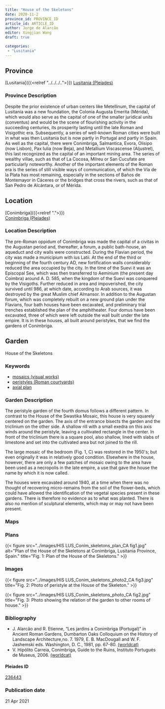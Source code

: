 ```yaml
---
title: "House of the Skeletons"
date: 2020-11-2
province_id: PROVINCE_ID
article_id: ARTICLE_ID
author: Jorge de Alarcão
editor: Xingjian Wang
draft: true

categories:
 - "Lusitania"
---
```


## Province

[Lusitania]({{<relref "../../../..">}})
[Lusitania (Pleiades)](https://pleiades.stoa.org/places/1101)

### Province Description

Despite the prior existence of urban centers like Metellinum, the capital of Lusitania was a new foundation, the Colonia Augusta Emerita (Mérida), which would also serve as the capital of one of the smaller juridical units (conventus) and would be the scene of flourishing activity in the succeeding centuries, its prosperity lasting until the late Roman and Visigothic era.  Subsequently, a series of well-known Roman cities were built in what was then Lusitania but is now partly in Portugal and partly in Spain. As well as the capital, there were Conimbriga, Salmantica, Evora, Olisipo (now Lisbon), Pax Iulia (now Beja), and Metallium Viscascense (Aljustrel), this last recognized as the capital of an important mining area. The series of wealthy villae, such as that of La Cocosa, Milreu or San Cucufate are particularly noteworthy.  Another of the important elements of the Roman era is the series of still visible ways of communication, of which the Vía de la Plata has most remaining, especially in the sections of Baños de Montemayor in Cáceres or the bridges that cross the rivers, such as that of San Pedro de Alcántara, or of Mérida.

## Location

[Conimbriga]({{<relref ".">}}) \
[Conimbriga (Pleiades)](https://pleiades.stoa.org/places/236443)

### Location Description

The pre-Roman oppidum of Conimbriga was made the capital of a civitas in the Augustan period and, thereafter, a forum, a public bath-house, an aqueduct and city walls were constructed.  During the Flavian period, the city was made a municipium with ius Latii.  At the end of the third or beginning of the fourth century AD, new fortification walls considerably reduced the area occupied by the city.   In the time of the Suevi it was an Episcopal See, which was then transferred to Aeminium (the present day Coimbra) around A. D. 585, when the kingdom of the Suevi was conquered by the Visigoths.  Further reduced in area and impoverished, the city survived until 986, at which date, according to Arab sources, it was destroyed by the great Muslim chief Almansor. In addition to the Augustan forum, which was completely rebuilt on a new ground plan under the Flavians, four bath houses have been excavated, and preliminary trial trenches established the plan of the amphitheater. Four domus have been excavated, three of which were left outside the wall built under the late empire.  It is in these houses, all built around peristyles, that we find the gardens of Conimbriga.

<!-- LEAVE THIS BLANK FOR NOW -->

<!--## Sublocation-->

<!--
[AREA WITHIN LOCATION, LIKE “PALATINE HILL”](GEOREFERENCE LINK)
A sublocation is any area larger than an individual garden, but located within a location. I would always try to include a link to a controlled vocabulary here if possible. This ID may well be different from the Garden ID, e.g., Pompeii versus a Garden in one of the houses which has its own Pleiades ID.
-->

<!--### Sublocation Description-->

<!-- DESCRIPTION -->

## Garden
House of the Skeletons

### Keywords
- [mosaics (visual works)](http://vocab.getty.edu/page/aat/300015342)
- [peristyles (Roman courtyards)](http://vocab.getty.edu/page/aat/300080971)
- [axial plan](http://vocab.getty.edu/page/aat/300121971)

### Garden Description
The peristyle garden of the fourth domus follows a different pattern.  In contrast to the House of the Swastika Mosaic, this house is very squarely centered on the garden. The axis of the entrance bisects the garden and the triclinium on the other side.  A shallow rill with a small exedra on this axis winds around the peristyle, leaving a cultivated rectangle in the center.  In front of the triclinium there is a square pool, also shallow, lined with slabs of limestone and set into the cultivated area but not joined to the rill.

The large mosaic of the bedroom (Fig. 1, C) was restored in the 1950's; but even originally it was in relatively good condition.  Elsewhere in the house, however, there are only a few patches of mosaic owing to the area have been used as a necropolis in the late empire, a use that gave the house the name by which it is now called.

The houses were excavated around 1940, at a time when there was no thought of recovering micro-remains from the soil of the flower-beds, which could have allowed the identification of the vegetal species present in these gardens.  There is therefore no evidence as to what was planted.  There is also no mention of sculptural elements, which may or may not have been present.  

### Maps

<!--
{{< figure src="IMG_URL" alt="ALT_TEXT" title="CAPTION" >}}
-->

### Plans

{{< figure src="../images/HIS LUS_Conim_skeletons_plan_CA fig1.jpg" alt="Plan of the House of the Skeletons at Conimbriga, Lusitania Province, Spain." title="Fig. 1: Plan of the House of the Skeletons." >}}

### Images

{{< figure src="../images/HIS LUS_Conim_skeletons_photo2_CA fig3.jpg" title="Fig. 2: Photo of peristyle at the House of the Skeleton." >}}

{{< figure src="../images/HIS LUS_Conim_skeletons_photo_CA fig2.jpg" title="Fig. 3: Photo showing the relation of the garden to other rooms of house." >}}

<!--### Dates-->


### Bibliography
- J. Alarcão and R. Etienne, “Les jardins a Conimbriga (Portugal)” in Ancient Roman Gardens, Dumbarton Oaks Colloquium on the History of Landscape Architecture,no. 7. 1979, E. B. MacDougall and W. F. Jashemski eds.  Washington, D. C., 1981, pp. 67-80. [(worldcat)](http://www.worldcat.org/oclc/495350071)
- V. Hipólito Carreia, Conimbriga, Guide to the Ruins, Instituto Portugués de Museus, 2006. [(worldcat)](http://www.worldcat.org/oclc/927151602)

<!--#### Periodo ID-->

<!-- [PERIODO_ID](https://pleiades.stoa.org/places/PLEIADES_ID) -->

#### Pleiades ID

[236443](https://pleiades.stoa.org/places/236443)

<!--#### TGN ID
[7031751](http://vocab.getty.edu/page/tgn/7031751) -->

<!--### Contributor-->


### Publication date

21 Apr 2021

<!--### Related articles-->

<!-- Links to other related articles. Leave blank for now -->